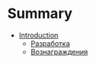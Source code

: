 # Summary

* [Introduction](README.md)
  * [Разработка](razrabotka.md)
  * [Вознаграждения](voznagrazhdeniya.md)

